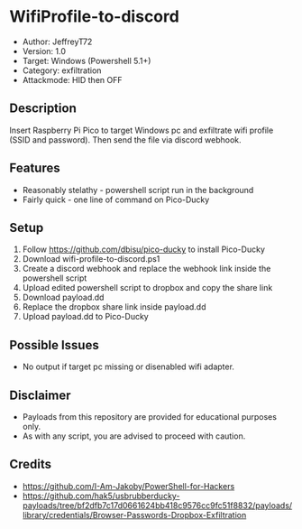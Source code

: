 # WifiProfile-to-discord
- Author: JeffreyT72
- Version: 1.0
- Target: Windows (Powershell 5.1+)
- Category: exfiltration
- Attackmode: HID then OFF

## Description
Insert Raspberry Pi Pico to target Windows pc and exfiltrate wifi profile (SSID and password). Then send the file via discord webhook.

## Features
* Reasonably stelathy - powershell script run in the background
* Fairly quick        - one line of command on Pico-Ducky

## Setup
1. Follow https://github.com/dbisu/pico-ducky to install Pico-Ducky
2. Download wifi-profile-to-discord.ps1
3. Create a discord webhook and replace the webhook link inside the powershell script
4. Upload edited powershell script to dropbox and copy the share link
5. Download payload.dd
6. Replace the dropbox share link inside payload.dd
7. Upload payload.dd to Pico-Ducky

## Possible Issues
* No output if target pc missing or disenabled wifi adapter.

## Disclaimer
* Payloads from this repository are provided for educational purposes only.
* As with any script, you are advised to proceed with caution.

## Credits
* https://github.com/I-Am-Jakoby/PowerShell-for-Hackers
* https://github.com/hak5/usbrubberducky-payloads/tree/bf2dfb7c17d0661624bb418c9576cc9fc51f8832/payloads/library/credentials/Browser-Passwords-Dropbox-Exfiltration